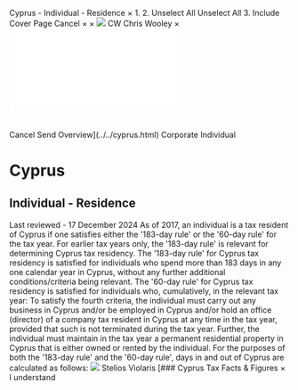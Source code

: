 Cyprus - Individual - Residence
×
1.
2.
Unselect All
Unselect All
3.
Include Cover Page
Cancel
×
×
![](../../-/media/world-wide-tax-summaries/attachments/global---chris-wooley.ashx%3Frev=ac5e5f3223b34096b1afc2a6009c7320&revision=ac5e5f32-23b3-4096-b1af-c2a6009c7320&hash=859B7ADC84DC2CBEC9760E9E6EE7DE6D0A8BFCDF)
CW
Chris Wooley
×
![](residence.html)
######
Cancel
Send
Overview](../../cyprus.html)
Corporate
Individual
# Cyprus
## Individual - Residence
Last reviewed - 17 December 2024
As of 2017, an individual is a tax resident of Cyprus if one satisfies either the '183-day rule' or the '60-day rule' for the tax year. For earlier tax years only, the '183-day rule' is relevant for determining Cyprus tax residency.
The '183-day rule' for Cyprus tax residency is satisfied for individuals who spend more than 183 days in any one calendar year in Cyprus, without any further additional conditions/criteria being relevant.
The '60-day rule' for Cyprus tax residency is satisfied for individuals who, cumulatively, in the relevant tax year:
To satisfy the fourth criteria, the individual must carry out any business in Cyprus and/or be employed in Cyprus and/or hold an office (director) of a company tax resident in Cyprus at any time in the tax year, provided that such is not terminated during the tax year. Further, the individual must maintain in the tax year a permanent residential property in Cyprus that is either owned or rented by the individual.
For the purposes of both the '183-day rule' and the '60-day rule', days in and out of Cyprus are calculated as follows:
![](../../-/media/world-wide-tax-summaries/attachments/cyprus---stelios_violaris.ashx%3Frev=061a2a1e254e4d29a712e433dc3e024a&revision=061a2a1e-254e-4d29-a712-e433dc3e024a&hash=7CCF2CE6C6919A9E55BC3B25479D45FF2C508357)
Stelios Violaris
[### Cyprus Tax Facts & Figures
×
I understand